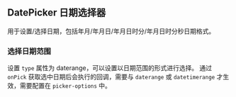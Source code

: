 <div class="demo-header">
<p class="overviewicon">
  <span class="wapi-form-datepicker"/>
</p>

## DatePicker 日期选择器

<nova-uxlink widget-name="DatePicker"></nova-uxlink>

用于设置/选择日期，包括年月/年月日/年月日时分/年月日时分秒日期格式。
</div>

### 选择日期范围

设置 `type` 属性为 daterange，可以设置以日期范围的形式进行选择。
通过 `onPick` 获取选中日期后会执行的回调，需要与 `daterange` 或 `datetimerange` 才生效，需要配置在 `picker-options` 中。

<nova-demo-view link="date-picker/date-range.vue"></nova-demo-view>

<br>

